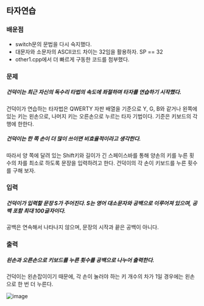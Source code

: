 타자연습
---------

### 배운점


>
- switch문의 문법을 다시 숙지했다.
- 대문자와 소문자의 ASCII코드 차이는 32임을 활용하자. SP == 32
- other1.cpp에서 더 빠르게 구동한 코드를 첨부했다.

### 문제


##### 건덕이는 최근 자신의 독수리 타법의 속도에 좌절하며 타자를 연습하기 시작했다. 
건덕이가 연습하는 타자법은 QWERTY 자판 배열을 기준으로 Y, G, B와 같거나 왼쪽에 있는 키는 왼손으로, 나머지 키는 오른손으로 누르는 타자 기법이다. 
기준은 키보드의 각 행에 한한다.

##### 건덕이는 한 쪽 손이 더 많이 쓰이면 비효율적이라고 생각한다. 
따라서 양 쪽에 달려 있는 Shift키와 길이가 긴 스페이스바를 통해 양손의 키를 누른 횟수의 차를 최소로 하도록 문장을 입력하려고 한다. 
건덕이의 각 손이 키보드를 누른 횟수를 구해 보자.

### 입력


##### 건덕이가 입력할 문장 S가 주어진다. S는 영어 대소문자와 공백으로 이루어져 있으며, 공백 포함 최대 100글자이다. 
공백은 연속해서 나타나지 않으며, 문장의 시작과 끝은 공백이 아니다.

### 출력

##### 왼손과 오른손으로 키보드를 누른 횟수를 공백으로 나누어 출력한다.
건덕이는 왼손잡이이기 때문에, 각 손이 눌러야 하는 키 개수의 차가 1일 경우에는 왼손으로 한 번 더 누른다.

![image](https://user-images.githubusercontent.com/50766175/66043780-11819380-e55b-11e9-9b2b-26cd83dcd132.png)
